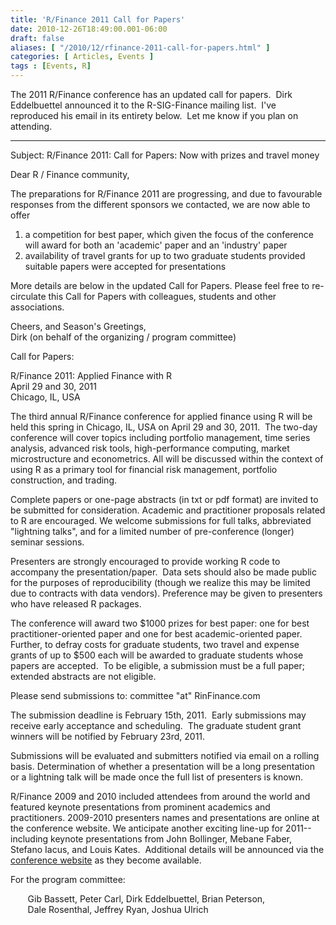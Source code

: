```yaml
---
title: 'R/Finance 2011 Call for Papers'
date: 2010-12-26T18:49:00.001-06:00
draft: false
aliases: [ "/2010/12/rfinance-2011-call-for-papers.html" ]
categories: [ Articles, Events ]
tags : [Events, R]
---
```


The 2011 R/Finance conference has an updated call for papers.  Dirk Eddelbuettel announced it to the R-SIG-Finance mailing list.  I've reproduced his email in its entirety below.  Let me know if you plan on attending.  
  

* * *

  
Subject: R/Finance 2011: Call for Papers: Now with prizes and travel money  
  
Dear R / Finance community,  
  
The preparations for R/Finance 2011 are progressing, and due to favourable responses from the different sponsors we contacted, we are now able to offer  

1.  a competition for best paper, which given the focus of the conference will award for both an 'academic' paper and an 'industry' paper
2.  availability of travel grants for up to two graduate students provided suitable papers were accepted for presentations

More details are below in the updated Call for Papers. Please feel free to re-circulate this Call for Papers with colleagues, students and other associations.  
  
Cheers, and Season's Greetings,  
Dirk (on behalf of the organizing / program committee)  
  
  
Call for Papers:  
  
R/Finance 2011: Applied Finance with R  
April 29 and 30, 2011  
Chicago, IL, USA  
  
  
The third annual R/Finance conference for applied finance using R will be held this spring in Chicago, IL, USA on April 29 and 30, 2011.  The two-day conference will cover topics including portfolio management, time series analysis, advanced risk tools, high-performance computing, market microstructure and econometrics. All will be discussed within the context of using R as a primary tool for financial risk management, portfolio construction, and trading.  
  
Complete papers or one-page abstracts (in txt or pdf format) are invited to be submitted for consideration. Academic and practitioner proposals related to R are encouraged. We welcome submissions for full talks, abbreviated "lightning talks", and for a limited number of pre-conference (longer) seminar sessions.  
  
Presenters are strongly encouraged to provide working R code to accompany the presentation/paper.  Data sets should also be made public for the purposes of reproducibility (though we realize this may be limited due to contracts with data vendors). Preference may be given to presenters who have released R packages.  
  
The conference will award two $1000 prizes for best paper: one for best practitioner-oriented paper and one for best academic-oriented paper.  Further, to defray costs for graduate students, two travel and expense grants of up to $500 each will be awarded to graduate students whose papers are accepted.  To be eligible, a submission must be a full paper; extended abstracts are not eligible.  
  
Please send submissions to: committee "at" RinFinance.com  
  
The submission deadline is February 15th, 2011.  Early submissions may receive early acceptance and scheduling.  The graduate student grant winners will be notified by February 23rd, 2011.  
  
Submissions will be evaluated and submitters notified via email on a rolling basis. Determination of whether a presentation will be a long presentation or a lightning talk will be made once the full list of presenters is known.  
  
R/Finance 2009 and 2010 included attendees from around the world and featured keynote presentations from prominent academics and practitioners. 2009-2010 presenters names and presentations are online at the conference website. We anticipate another exciting line-up for 2011--including keynote presentations from John Bollinger, Mebane Faber, Stefano Iacus, and Louis Kates.  Additional details will be announced via the [conference website](http://www.rinfinance.com/) as they become available.  
  
For the program committee:  
  
       Gib Bassett, Peter Carl, Dirk Eddelbuettel, Brian Peterson,  
       Dale Rosenthal, Jeffrey Ryan, Joshua Ulrich
